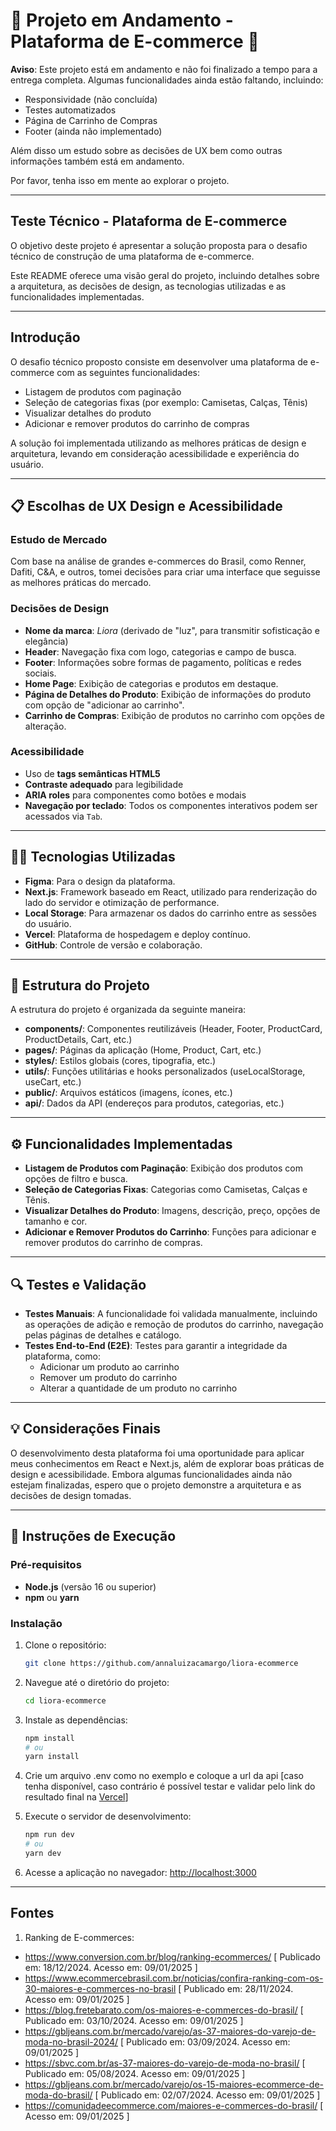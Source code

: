 # 🚧 **Projeto em Andamento - Plataforma de E-commerce** 🚧

**Aviso**: Este projeto está em andamento e não foi finalizado a tempo para a entrega completa. Algumas funcionalidades ainda estão faltando, incluindo:

- Responsividade (não concluída)
- Testes automatizados
- Página de Carrinho de Compras
- Footer (ainda não implementado)

Além disso um estudo sobre as decisões de UX bem como outras informações também está em andamento.

Por favor, tenha isso em mente ao explorar o projeto.

---

## Teste Técnico - Plataforma de E-commerce

O objetivo deste projeto é apresentar a solução proposta para o desafio técnico de construção de uma plataforma de e-commerce.

Este README oferece uma visão geral do projeto, incluindo detalhes sobre a arquitetura, as decisões de design, as tecnologias utilizadas e as funcionalidades implementadas.

---

## Introdução

O desafio técnico proposto consiste em desenvolver uma plataforma de e-commerce com as seguintes funcionalidades:

- Listagem de produtos com paginação
- Seleção de categorias fixas (por exemplo: Camisetas, Calças, Tênis)
- Visualizar detalhes do produto
- Adicionar e remover produtos do carrinho de compras

A solução foi implementada utilizando as melhores práticas de design e arquitetura, levando em consideração acessibilidade e experiência do usuário.

---

## 📋 Escolhas de UX Design e Acessibilidade

### Estudo de Mercado

Com base na análise de grandes e-commerces do Brasil, como Renner, Dafiti, C&A, e outros, tomei decisões para criar uma interface que seguisse as melhores práticas do mercado.

### Decisões de Design

- **Nome da marca**: _Liora_ (derivado de "luz", para transmitir sofisticação e elegância)
- **Header**: Navegação fixa com logo, categorias e campo de busca.
- **Footer**: Informações sobre formas de pagamento, políticas e redes sociais.
- **Home Page**: Exibição de categorias e produtos em destaque.
- **Página de Detalhes do Produto**: Exibição de informações do produto com opção de "adicionar ao carrinho".
- **Carrinho de Compras**: Exibição de produtos no carrinho com opções de alteração.

### Acessibilidade

- Uso de **tags semânticas HTML5**
- **Contraste adequado** para legibilidade
- **ARIA roles** para componentes como botões e modais
- **Navegação por teclado**: Todos os componentes interativos podem ser acessados via `Tab`.

---

## 👩‍💻 Tecnologias Utilizadas

- **Figma**: Para o design da plataforma.
- **Next.js**: Framework baseado em React, utilizado para renderização do lado do servidor e otimização de performance.
- **Local Storage**: Para armazenar os dados do carrinho entre as sessões do usuário.
- **Vercel**: Plataforma de hospedagem e deploy contínuo.
- **GitHub**: Controle de versão e colaboração.

---

## 📂 Estrutura do Projeto

A estrutura do projeto é organizada da seguinte maneira:

- **components/**: Componentes reutilizáveis (Header, Footer, ProductCard, ProductDetails, Cart, etc.)
- **pages/**: Páginas da aplicação (Home, Product, Cart, etc.)
- **styles/**: Estilos globais (cores, tipografia, etc.)
- **utils/**: Funções utilitárias e hooks personalizados (useLocalStorage, useCart, etc.)
- **public/**: Arquivos estáticos (imagens, ícones, etc.)
- **api/**: Dados da API (endereços para produtos, categorias, etc.)

---

## ⚙️ Funcionalidades Implementadas

- **Listagem de Produtos com Paginação**: Exibição dos produtos com opções de filtro e busca.
- **Seleção de Categorias Fixas**: Categorias como Camisetas, Calças e Tênis.
- **Visualizar Detalhes do Produto**: Imagens, descrição, preço, opções de tamanho e cor.
- **Adicionar e Remover Produtos do Carrinho**: Funções para adicionar e remover produtos do carrinho de compras.

---

## 🔍 Testes e Validação

- **Testes Manuais**: A funcionalidade foi validada manualmente, incluindo as operações de adição e remoção de produtos do carrinho, navegação pelas páginas de detalhes e catálogo.
- **Testes End-to-End (E2E)**: Testes para garantir a integridade da plataforma, como:
  - Adicionar um produto ao carrinho
  - Remover um produto do carrinho
  - Alterar a quantidade de um produto no carrinho

---

## 💡 Considerações Finais

O desenvolvimento desta plataforma foi uma oportunidade para aplicar meus conhecimentos em React e Next.js, além de explorar boas práticas de design e acessibilidade. Embora algumas funcionalidades ainda não estejam finalizadas, espero que o projeto demonstre a arquitetura e as decisões de design tomadas.

---

## 📝 Instruções de Execução

### Pré-requisitos

- **Node.js** (versão 16 ou superior)
- **npm** ou **yarn**

### Instalação

1. Clone o repositório:

   ```bash
   git clone https://github.com/annaluizacamargo/liora-ecommerce
   ```

2. Navegue até o diretório do projeto:

   ```bash
   cd liora-ecommerce
   ```

3. Instale as dependências:

   ```bash
   npm install
   # ou
   yarn install
   ```

4. Crie um arquivo .env como no exemplo e coloque a url da api [caso tenha disponível, caso contrário é possível testar e validar pelo link do resultado final na [Vercel](https://liora.vercel.app/)]

5. Execute o servidor de desenvolvimento:

   ```bash
   npm run dev
   # ou
   yarn dev
   ```

6. Acesse a aplicação no navegador:
   [http://localhost:3000](http://localhost:3000)

---

## Fontes

1. Ranking de E-commerces:

- https://www.conversion.com.br/blog/ranking-ecommerces/ [ Publicado em: 18/12/2024. Acesso em: 09/01/2025 ]
- https://www.ecommercebrasil.com.br/noticias/confira-ranking-com-os-30-maiores-e-commerces-no-brasil [ Publicado em: 28/11/2024. Acesso em: 09/01/2025 ]
- https://blog.fretebarato.com/os-maiores-e-commerces-do-brasil/ [ Publicado em: 03/10/2024. Acesso em: 09/01/2025 ]
- https://gbljeans.com.br/mercado/varejo/as-37-maiores-do-varejo-de-moda-no-brasil-2024/ [ Publicado em: 03/09/2024. Acesso em: 09/01/2025 ]
- https://sbvc.com.br/as-37-maiores-do-varejo-de-moda-no-brasil/ [ Publicado em: 05/08/2024. Acesso em: 09/01/2025 ]
- https://gbljeans.com.br/mercado/varejo/os-15-maiores-ecommerce-de-moda-do-brasil/ [ Publicado em: 02/07/2024. Acesso em: 09/01/2025 ]
- https://comunidadeecommerce.com/maiores-e-commerces-do-brasil/ [ Acesso em: 09/01/2025 ]
